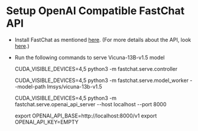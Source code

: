 # Setup OpenAI Compatible FastChat API

* Install FastChat as mentioned [here](https://github.com/lm-sys/FastChat/tree/main). (For more details about the API, look [here](https://github.com/lm-sys/FastChat/blob/main/docs/openai_api.md).)

* Run the following commands to serve Vicuna-13B-v1.5 model

    CUDA_VISIBLE_DEVICES=4,5 python3 -m fastchat.serve.controller

    CUDA_VISIBLE_DEVICES=4,5 python3 -m fastchat.serve.model_worker --model-path lmsys/vicuna-13b-v1.5

    CUDA_VISIBLE_DEVICES=4,5 python3 -m fastchat.serve.openai_api_server --host localhost --port 8000


    export OPENAI_API_BASE=http://localhost:8000/v1
    export OPENAI_API_KEY=EMPTY
